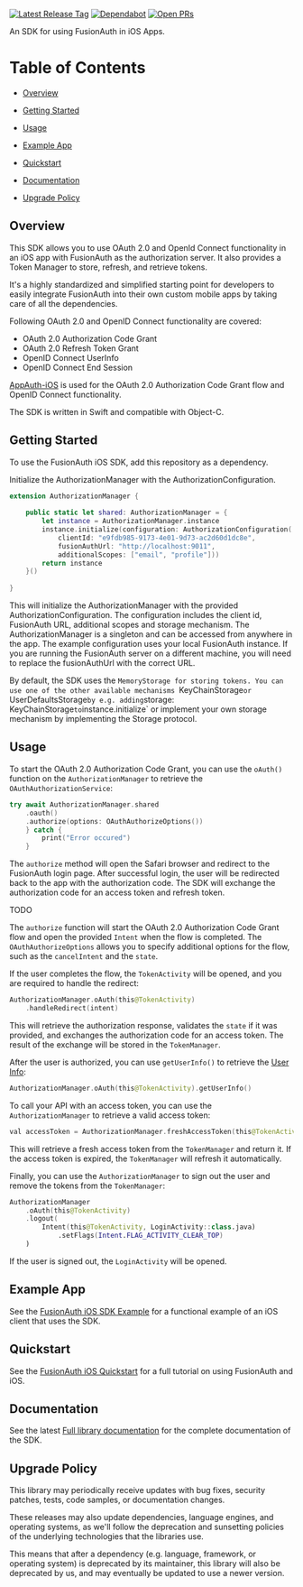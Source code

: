 [![Latest Release Tag](https://badgen.net/github/tag/fusionauth/fusionauth-ios-sdk)](https://github.com/FusionAuth/fusionauth-ios-sdk/tags)
[![Dependabot](https://badgen.net/github/dependabot/fusionauth/fusionauth-ios-sdk)](https://github.com/FusionAuth/fusionauth-ios-sdk/network/updates)
[![Open PRs](https://badgen.net/github/open-prs/fusionauth/fusionauth-ios-sdk)](https://github.com/FusionAuth/fusionauth-ios-sdk/pulls)

An SDK for using FusionAuth in iOS Apps.

# Table of Contents

- [Overview](#overview)

- [Getting Started](#getting-started)

- [Usage](#usage)

- [Example App](#example-app)

- [Quickstart](#quickstart)

- [Documentation](#documentation)

- [Upgrade Policy](#upgrade-policy)

<!--
this and following tags, and the corresponding end tag, are used to delineate what is pulled into the FusionAuth docs site (the client libraries pages). Don't remove unless you also change the docs site.

Please also use ``` instead of indenting for code blocks. The backticks are translated correctly to adoc format.
-->

## Overview
<!--
tag::forDocSiteOverview[]
-->
This SDK allows you to use OAuth 2.0 and OpenId Connect functionality in an iOS app with FusionAuth as the
authorization server. It also provides a Token Manager to store, refresh, and retrieve tokens.

It's a highly standardized and simplified starting point for developers to easily integrate FusionAuth into their own custom mobile apps by taking care of all the dependencies.

Following OAuth 2.0 and OpenID Connect functionality are covered:
- OAuth 2.0 Authorization Code Grant
- OAuth 2.0 Refresh Token Grant
- OpenID Connect UserInfo
- OpenID Connect End Session

[AppAuth-iOS](https://github.com/openid/AppAuth-iOS) is used for the OAuth 2.0 Authorization Code Grant flow and OpenID Connect functionality.

The SDK is written in Swift and compatible with Object-C.
<!--
end::forDocSiteOverview[]
-->

## Getting Started

<!--
tag::forDocSiteGettingStarted[]
-->
To use the FusionAuth iOS SDK, add this repository as a dependency.

Initialize the AuthorizationManager with the AuthorizationConfiguration.

```swift
extension AuthorizationManager {
    
    public static let shared: AuthorizationManager = {
        let instance = AuthorizationManager.instance
        instance.initialize(configuration: AuthorizationConfiguration(
            clientId: "e9fdb985-9173-4e01-9d73-ac2d60d1dc8e",
            fusionAuthUrl: "http://localhost:9011",
            additionalScopes: ["email", "profile"]))
        return instance
    }()
    
}
```

This will initialize the AuthorizationManager with the provided AuthorizationConfiguration. The configuration includes the client id, FusionAuth URL, additional scopes and storage mechanism. The AuthorizationManager is a singleton and can be accessed from anywhere in the app. The example configuration uses your local FusionAuth instance. If you are running the FusionAuth server on a different machine, you will need to replace the fusionAuthUrl with the correct URL.

By default, the SDK uses the `MemoryStorage for storing tokens. You can use one of the other available mechanisms `KeyChainStorage`or `UserDefaultsStorage` by e.g. adding `storage: KeyChainStorage` to `instance.initialize` or implement your own storage mechanism by implementing the Storage protocol.
<!--
end::forDocSiteGettingStarted[]
-->

## Usage

<!--
tag::forDocSiteUsage[]
-->
To start the OAuth 2.0 Authorization Code Grant, you can use the `oAuth()` function on the `AuthorizationManager` to
retrieve the `OAuthAuthorizationService`:

```swift
try await AuthorizationManager.shared
    .oauth()
    .authorize(options: OAuthAuthorizeOptions())
    } catch {
        print("Error occured")
    }
```

The `authorize` method will open the Safari browser and redirect to the FusionAuth login page. After successful login, the user will be redirected back to the app with the authorization code. The SDK will exchange the authorization code for an access token and refresh token.

TODO

The `authorize` function will start the OAuth 2.0 Authorization Code Grant flow and open the provided `Intent` when the
flow is completed.
The `OAuthAuthorizeOptions` allows you to specify additional options for the flow, such as the `cancelIntent` and
the `state`.

If the user completes the flow, the `TokenActivity` will be opened, and you are required to handle the redirect:

```swift
AuthorizationManager.oAuth(this@TokenActivity)
    .handleRedirect(intent)
```

This will retrieve the authorization response, validates the `state` if it was provided, and exchanges the authorization
code for an access token.
The result of the exchange will be stored in the `TokenManager`.

After the user is authorized, you can use `getUserInfo()` to retrieve the [User Info](https://openid.net/specs/openid-connect-core-1_0.html#UserInfo):

```swift
AuthorizationManager.oAuth(this@TokenActivity).getUserInfo()
```

To call your API with an access token, you can use the `AuthorizationManager` to retrieve a valid access token:

```swift
val accessToken = AuthorizationManager.freshAccessToken(this@TokenActivity)
```

This will retrieve a fresh access token from the `TokenManager` and return it. If the access token is expired,
the `TokenManager` will refresh it automatically.

Finally, you can use the `AuthorizationManager` to sign out the user and remove the tokens from the `TokenManager`:

```swift
AuthorizationManager
    .oAuth(this@TokenActivity)
    .logout(
        Intent(this@TokenActivity, LoginActivity::class.java)
            .setFlags(Intent.FLAG_ACTIVITY_CLEAR_TOP)
    )
```

If the user is signed out, the `LoginActivity` will be opened.
<!--
end::forDocSiteUsage[]
-->

## Example App

<!--
tag::forDocSiteExampleApp[]
-->
See the [FusionAuth iOS SDK Example](https://github.com/FusionAuth/fusionauth-quickstart-swift-ios-fusionauth-sdk) for a functional example of an iOS client that uses the SDK.
<!--
end::forDocSiteExampleApp[]
-->

## Quickstart

<!--
tag::forDocSiteQuickstart[]
-->
See the [FusionAuth iOS Quickstart](https://fusionauth.io/docs/quickstarts/quickstart-ios-swift-native-fusionauth-sdk/) for a full tutorial on using FusionAuth and iOS.
<!--
end::forDocSiteQuickstart[]
-->

## Documentation

<!--
tag::forDocSiteDocumentation[]
-->
See the latest [Full library documentation](https://github.com/FusionAuth/fusionauth-ios-sdk/blob/main/Documentation/Reference/README.md) for the complete documentation of the SDK.
<!--
end::forDocSiteDocumentation[]
-->

## Upgrade Policy

This library may periodically receive updates with bug fixes, security patches, tests, code samples, or documentation changes.

These releases may also update dependencies, language engines, and operating systems, as we\'ll follow the deprecation and sunsetting policies of the underlying technologies that the libraries use.

This means that after a dependency (e.g. language, framework, or operating system) is deprecated by its maintainer, this library will also be deprecated by us, and may eventually be updated to use a newer version.
